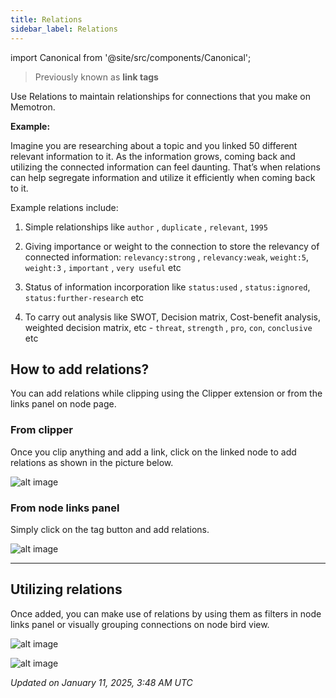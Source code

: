 ```yaml
---
title: Relations
sidebar_label: Relations
---
```

import Canonical from '@site/src/components/Canonical';

<Canonical path="/memotron/features/relations" />

> Previously known as **link tags**

Use Relations to maintain relationships for connections that you make on Memotron.

**Example:**

Imagine you are researching about a topic and you linked 50 different relevant information to it. As the information grows, coming back and utilizing the connected information can feel daunting. That’s when relations can help segregate information and utilize it efficiently when coming back to it.

Example relations include:

1. Simple relationships like ```author``` , ```duplicate``` , ```relevant```, ```1995```

2. Giving importance or weight to the connection to store the relevancy of connected information: ```relevancy:strong``` , ```relevancy:weak```, ```weight:5```, ```weight:3``` , ```important``` , ```very useful``` etc

3. Status of information incorporation like ```status:used``` , ```status:ignored```, ```status:further-research``` etc

4. To carry out analysis like SWOT, Decision matrix, Cost-benefit analysis, weighted decision matrix, etc - ```threat```, ```strength``` , ```pro```, ```con```, ```conclusive``` etc

## How to add relations?

You can add relations while clipping using the Clipper extension or from the links panel on node page.

### From clipper
Once you clip anything and add a link, click on the linked node to add relations as shown in the picture below.

![alt image](https://cdn.21n.org/memotron/docs/link-tags-from-clipper.webp)

### From node links panel

Simply click on the tag button and add relations.

![alt image](https://cdn.21n.org/memotron/docs/link-tags-from-node-like-pnel.webp)

--- 

## Utilizing relations
Once added, you can make use of relations by using them as filters in node links panel or visually grouping connections on node bird view.

![alt image](https://cdn.21n.org/memotron/docs/link-tags-util-tags-1.webp)

![alt image](https://cdn.21n.org/memotron/docs/link-tags-util-tags-2.webp)

*Updated on January 11, 2025, 3:48 AM UTC*
